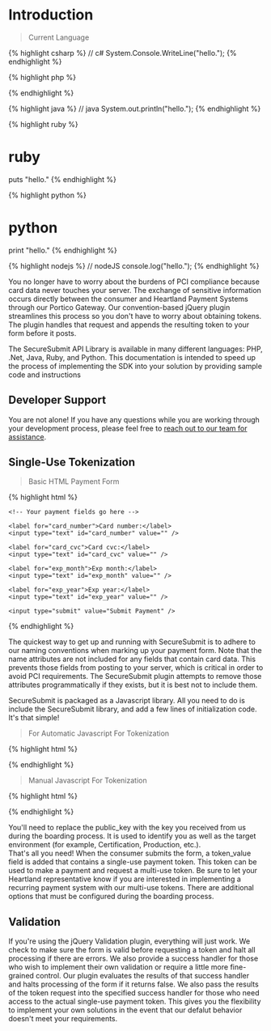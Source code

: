 # Introduction
> Current Language

{% highlight csharp %}
 // c#
System.Console.WriteLine("hello.");
{% endhighlight %}

{% highlight php %}
<?php
// php
echo 'hello.';
?>
{% endhighlight %}

{% highlight java %}
// java
System.out.println("hello.");
{% endhighlight %}

{% highlight ruby %}
# ruby
puts "hello."
{% endhighlight %}

{% highlight python %}
# python
print "hello."
{% endhighlight %}

{% highlight nodejs %}
// nodeJS
console.log("hello.");
{% endhighlight %}

You no longer have to worry about the burdens of PCI compliance because card data never touches your server. The exchange of sensitive information occurs directly between the consumer and Heartland Payment Systems through our Portico Gateway. Our convention-based jQuery plugin streamlines this process so you don't have to worry about obtaining tokens. The plugin handles that request and appends the resulting token to your form before it posts.

The SecureSubmit API Library is available in many different languages: PHP, .Net, Java, Ruby, and Python. This documentation is intended to speed up the process of implementing the SDK into your solution by providing sample code and instructions

## Developer Support
You are not alone! If you have any questions while you are working through your development process, please feel free to <a href="mailto:entapp_devportal@e-hps.com">reach out to our team for assistance</a>.

## Single-Use Tokenization
> Basic HTML Payment Form

{% highlight html %}
<form id="payment_form" method="post" action="Process">

    <!-- Your payment fields go here -->

    <label for="card_number">Card number:</label>
    <input type="text" id="card_number" value="" />

    <label for="card_cvc">Card cvc:</label>
    <input type="text" id="card_cvc" value="" />

    <label for="exp_month">Exp month:</label>
    <input type="text" id="exp_month" value="" />

    <label for="exp_year">Exp year:</label>
    <input type="text" id="exp_year" value="" />

    <input type="submit" value="Submit Payment" />
</form>
{% endhighlight %}

The quickest way to get up and running with SecureSubmit is to adhere to our naming conventions when marking up your payment form. Note that the name attributes are not included for any fields that contain card data. This prevents those fields from posting to your server, which is critical in order to avoid PCI requirements. The SecureSubmit plugin attempts to remove those attributes programmatically if they exists, but it is best not to include them.

SecureSubmit is packaged as a Javascript library. All you need to do is include the SecureSubmit library, and add a few lines of initialization code. It's that simple!


> For Automatic Javascript For Tokenization

{% highlight html %}
<script src="securesubmit.js"></script>
<script type="text/javascript">
$(function () {

    $("#payment_form").SecureSubmit({
        public_key: "pkapi_cert_YS5lWAwgoWVLmyVToq",
        error: function (response) {
            console.log(response);
        }
    });

});
</script>
{% endhighlight %}

> Manual Javascript For Tokenization

{% highlight html %}
<script src="securesubmit.js"></script>
<script type="text/javascript">
var tokenValue, tokenType, tokenExpire;

hps.tokenize({
    data: {
      public_key: {{PUBLICAPIKEY}},
      number: 4242424242424242,
      cvc: 123,
      exp_month: 12,
      exp_year: 2015
    },
    success: function (response) {
      /** Place additional validation/business logic here. */     

      tokenValue = response.token_value;
      tokenType = response.token_type;
      tokenExpire = response.token_expire;
    },
    error: function (response) {
      /** Handle Token Error */
    }
  });
</script>
{% endhighlight %}

<aside class="notice">
You'll need to replace the public_key with the key you received from us during the boarding process. It is used to identify you as well as the target environment (for example, Certification, Production, etc.).
</aside>

<aside class="success">
That's all you need! When the consumer submits the form, a token_value field is added that contains a single-use payment token. This token can be used to make a payment and request a multi-use token. Be sure to let your Heartland representative know if you are interested in implementing a recurring payment system with our multi-use tokens. There are additional options that must be configured during the boarding process.
</aside>

## Validation

If you're using the jQuery Validation plugin, everything will just work. We check to make sure the form is valid before requesting a token and halt all processing if there are errors. We also provide a success handler for those who wish to implement their own validation or require a little more fine-grained control. Our plugin evaluates the results of that success handler and halts processing of the form if it returns false. We also pass the results of the token request into the specified success handler for those who need access to the actual single-use payment token. This gives you the flexibility to implement your own solutions in the event that our defalut behavior doesn't meet your requirements.
